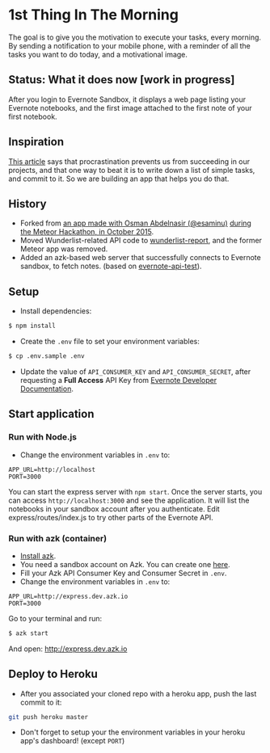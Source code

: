 # 1st Thing In The Morning

The goal is to give you the motivation to execute your tasks, every morning.
By sending a notification to your mobile phone, with a reminder of all the tasks you want to do today, and a motivational image.

## Status: What it does now [work in progress]

After you login to Evernote Sandbox, it displays a web page listing your Evernote notebooks, and the first image attached to the first note of your first notebook.

## Inspiration

[This article](http://productivityhacks.org/overcoming-procrastination/) says that procrastination prevents us from succeeding in our projects, and that one way to beat it is to write down a list of simple tasks, and commit to it. So we are building an app that helps you do that.

## History

- Forked from [an app made with Osman Abdelnasir (@esaminu)](https://github.com/AsianMeteorites/1st-thing) [during the Meteor Hackathon, in October 2015](http://devpost.com/software/1st-thing-in-the-morning).
- Moved Wunderlist-related API code to [wunderlist-report](https://github.com/adrienjoly/wunderlist-report), and the former Meteor app was removed.
- Added an azk-based web server that successfully connects to Evernote sandbox, to fetch notes. (based on [evernote-api-test](https://github.com/adrienjoly/evernote-api-test)).

## Setup

- Install dependencies:

```sh
$ npm install
```

- Create the `.env` file to set your environment variables:

```sh
$ cp .env.sample .env
```

- Update the value of `API_CONSUMER_KEY` and `API_CONSUMER_SECRET`, after requesting a **Full Access** API Key from [Evernote Developer Documentation](https://dev.evernote.com/doc/).

## Start application

### Run with Node.js

- Change the environment variables in `.env` to:

```
APP_URL=http://localhost
PORT=3000
```

You can start the express server with `npm start`.  Once the server starts, you can access `http://localhost:3000` and see the application. It will list the notebooks in your sandbox account after you authenticate. Edit express/routes/index.js to try other parts of the Evernote API.

### Run with azk (container)

- [Install azk](http://docs.azk.io/en/installation/).
- You need a sandbox account on Azk.  You can create one [here](https://sandbox.evernote.com/Registration.action).
- Fill your Azk API Consumer Key and Consumer Secret in `.env`.
- Change the environment variables in `.env` to:

```
APP_URL=http://express.dev.azk.io
PORT=3000
```

Go to your terminal and run:

```sh
$ azk start
```

And open: http://express.dev.azk.io


## Deploy to Heroku

- After you associated your cloned repo with a heroku app, push the last commit to it: 

```sh
git push heroku master
```

- Don't forget to setup your the environment variables in your heroku app's dashboard! (except `PORT`)

